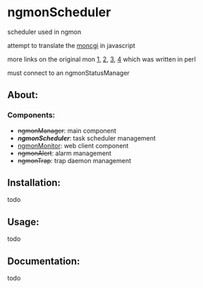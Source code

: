 # ngmonScheduler
scheduler used in ngmon

attempt to translate the [moncgi](http://moncgi.sourceforge.net/index.php/mon.cgi/main) in javascript

more links on the original mon [1], [2], [3], [4] which was written in perl

must connect to an ngmonStatusManager


## About:

### Components:
  * ~~ngmonManager~~: main component
  * _**ngmonScheduler**_: task scheduler management
  * [ngmonMonitor]: web client component
  * ~~ngmonAlert~~: alarm management
  * ~~ngmonTrap~~: trap daemon management

## Installation:

todo

## Usage:

todo

## Documentation:

todo

[1]: http://www.softpanorama.org/Admin/Monitoring/mon.shtml
[2]: https://sourceforge.net/projects/mon/
[3]: http://ftp.kernel.org/pub/software/admin/mon/
[4]: http://www.debianhelp.co.uk/mon.htm
[ngmonScheduler]: https://github.com/mvcorrea/ngmonScheduler.git
[ngmonMonitor]: https://github.com/mvcorrea/ngmonMonitor.git